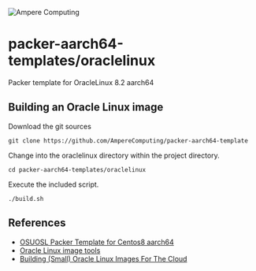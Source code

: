 ![Ampere Computing](https://avatars2.githubusercontent.com/u/34519842?s=400&u=1d29afaac44f477cbb0226139ec83f73faefe154&v=4)

# packer-aarch64-templates/oraclelinux

Packer template for OracleLinux 8.2 aarch64

## Building an Oracle Linux image

Download the git sources

```
git clone https://github.com/AmpereComputing/packer-aarch64-template
```
Change into the oraclelinux directory within the project directory.

```
cd packer-aarch64-templates/oraclelinux
```

Execute the included script.

```
./build.sh
```

## References

* [OSUOSL Packer Template for Centos8 aarch64](https://github.com/osuosl/packer-templates/blob/master/centos-8-aarch64-openstack.json)
* [Oracle Linux image tools](https://github.com/oracle/ol-sample-scripts/tree/master/oracle-linux-image-tools/)
* [Building (Small) Oracle Linux Images For The Cloud](https://blogs.oracle.com/linux/building-small-oracle-linux-images-for-the-cloud)

